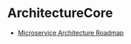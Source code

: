 # ArchitectureCore


* [Microservice Architecture Roadmap](https://dzone.com/articles/microservice-roadmap)
